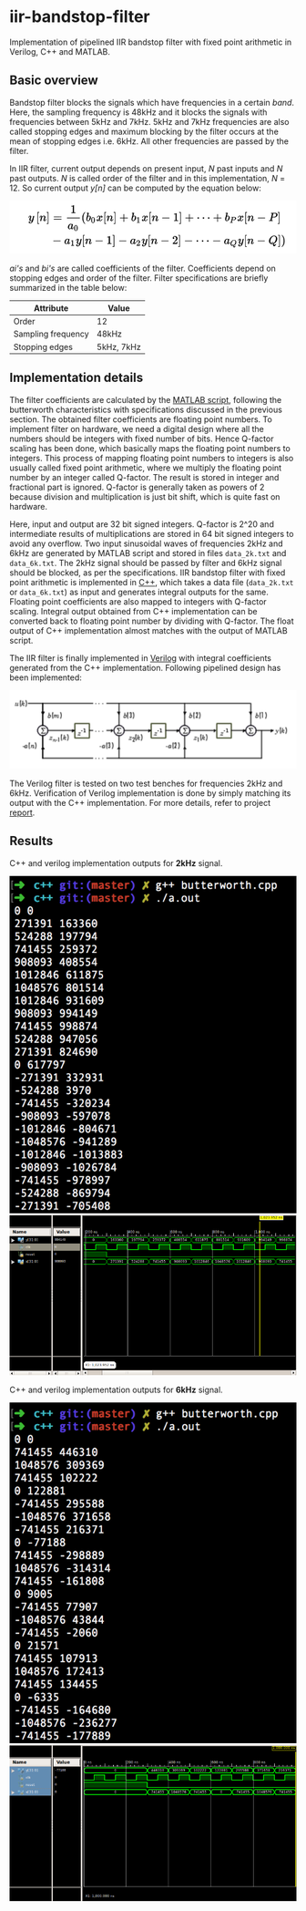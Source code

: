 # iir-bandstop-filter

Implementation of pipelined IIR bandstop filter with fixed point arithmetic in Verilog, C++ and MATLAB.

## Basic overview

Bandstop filter blocks the signals which have frequencies in a certain _band_. Here, the sampling frequency is 48kHz and it blocks the signals with frequencies between 5kHz and 7kHz. 5kHz and 7kHz frequencies are also called stopping edges and maximum blocking by the filter occurs at the mean of stopping edges i.e. 6kHz. All other frequencies are passed by the filter.

In IIR filter, current output depends on present input, _N_ past inputs and _N_ past outputs. _N_ is called order of the filter and in this implementation, _N_ = 12. So current output _y[n]_ can be computed by the equation below: 

![filter_equation](./images/equation.png)

_ai's_ and _bi's_ are called coefficients of the filter. Coefficients depend on stopping edges and order of the filter. Filter specifications are briefly summarized in the table below: 

Attribute | Value
--- | --- | 
| Order | 12 | 
| Sampling frequency | 48kHz | 
| Stopping edges | 5kHz, 7kHz | 

## Implementation details 

The filter coefficients are calculated by the [MATLAB script](./src/matlab/main.m), following the butterworth characteristics with specifications discussed in the previous section. The obtained filter coefficients are floating point numbers. To implement filter on hardware, we need a digital design where all the numbers should be integers with fixed number of bits. Hence Q-factor scaling has been done, which basically maps the floating point numbers to integers. This process of mapping floating point numbers to integers is also usually called fixed point arithmetic, where we multiply the floating point number by an integer called Q-factor. The result is stored in integer and fractional part is ignored. Q-factor is generally taken as powers of 2 because division and multiplication is just bit shift, which is quite fast on hardware. 

Here, input and output are 32 bit signed integers. Q-factor is 2^20 and intermediate results of multiplications are stored in 64 bit signed integers to avoid any overflow. Two input sinusoidal waves of frequencies 2kHz and 6kHz are generated by MATLAB script and stored in files `data_2k.txt` and `data_6k.txt`. The 2kHz signal should be passed by filter and 6kHz signal should be blocked, as per the specifications. IIR bandstop filter with fixed point arithmetic is implemented in [C++](./src/c++/butterworth.cpp), which takes a data file (`data_2k.txt` or `data_6k.txt`) as input and generates integral outputs for the same. Floating point coefficients are also mapped to integers with Q-factor scaling. Integral output obtained from C++ implementation can be converted back to floating point number by dividing with Q-factor. The float output of C++ implementation almost matches with the output of MATLAB script. 

The IIR filter is finally implemented in [Verilog](./src/verilog/pipelined_iir.v) with integral coefficients generated from the C++ implementation. Following pipelined design has been implemented: 

![pipelined_design](./images/pipelined_design.png)

The Verilog filter is tested on two test benches for frequencies 2kHz and 6kHz. Verification of Verilog implementation is done by simply matching its output with the C++ implementation. For more details, refer to project [report](./report.pdf).

## Results

C++ and verilog implementation outputs for **2kHz** signal.

![c++-2k](./images/test_c++_2k.png)
![verilog-2k](./images/test_verilog_2k.png)

C++ and verilog implementation outputs for **6kHz** signal.

![c++-6k](./images/test_c++_6k.png)
![verilog-6k](./images/test_verilog_6k.png)
